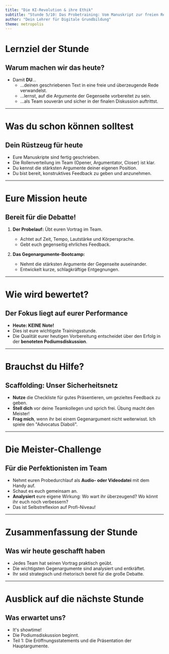 ```yaml
---
title: "Die KI-Revolution & ihre Ethik"
subtitle: "Stunde 5/10: Das Probetraining: Vom Manuskript zur freien Rede"
author: "Dein Lehrer für Digitale Grundbildung"
theme: metropolis
---
```


# Lernziel der Stunde

## Warum machen wir das heute?

*   Damit **DU**...
    *   ...deinen geschriebenen Text in eine freie und überzeugende Rede verwandelst.
    *   ...lernst, auf die Argumente der Gegenseite vorbereitet zu sein.
    *   ...als Team souverän und sicher in der finalen Diskussion auftrittst.

---

# Was du schon können solltest

## Dein Rüstzeug für heute

*   Eure Manuskripte sind fertig geschrieben.
*   Die Rollenverteilung im Team (Opener, Argumentator, Closer) ist klar.
*   Du kennst die stärksten Argumente deiner eigenen Position.
*   Du bist bereit, konstruktives Feedback zu geben und anzunehmen.

---

# Eure Mission heute

## Bereit für die Debatte!

1.  **Der Probelauf:** Übt euren Vortrag im Team.
    *   Achtet auf Zeit, Tempo, Lautstärke und Körpersprache.
    *   Gebt euch gegenseitig ehrliches Feedback.

2.  **Das Gegenargumente-Bootcamp:**
    *   Nehmt die stärksten Argumente der Gegenseite auseinander.
    *   Entwickelt kurze, schlagkräftige Entgegnungen.

---

# Wie wird bewertet?

## Der Fokus liegt auf eurer Performance

*   **Heute: KEINE Note!**
*   Dies ist eure wichtigste Trainingsstunde.
*   Die Qualität eurer heutigen Vorbereitung entscheidet über den Erfolg in der **benoteten Podiumsdiskussion**.

---

# Brauchst du Hilfe?

## Scaffolding: Unser Sicherheitsnetz

*   **Nutze** die Checkliste für gutes Präsentieren, um gezieltes Feedback zu geben.
*   **Stell dich** vor deine Teamkollegen und sprich frei. Übung macht den Meister!
*   **Frag mich**, wenn ihr bei einem Gegenargument nicht weiterwisst. Ich spiele den "Advocatus Diaboli".

---

# Die Meister-Challenge

## Für die Perfektionisten im Team

*   Nehmt euren Probedurchlauf als **Audio- oder Videodatei** mit dem Handy auf.
*   Schaut es euch gemeinsam an.
*   **Analysiert** eure eigene Wirkung: Wo wart ihr überzeugend? Wo könnt ihr euch noch verbessern?
*   Das ist Selbstreflexion auf Profi-Niveau!

---

# Zusammenfassung der Stunde

## Was wir heute geschafft haben

*   Jedes Team hat seinen Vortrag praktisch geübt.
*   Die wichtigsten Gegenargumente sind analysiert und entkräftet.
*   Ihr seid strategisch und rhetorisch bereit für die große Debatte.

---

# Ausblick auf die nächste Stunde

## Was erwartet uns?

*   It's showtime!
*   Die Podiumsdiskussion beginnt.
*   Teil 1: Die Eröffnungsstatements und die Präsentation der Hauptargumente.

